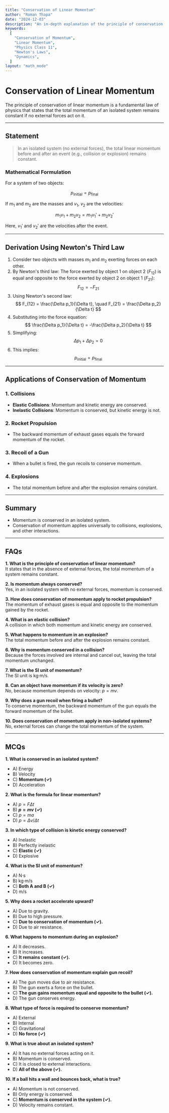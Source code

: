 ```yaml
---
title: "Conservation of Linear Momentum" 
author: "Roman Thapa" 
date: "2024-12-03"
description: "An in-depth explanation of the principle of conservation of linear momentum, its derivation, and applications." 
keywords:
  [
    "Conservation of Momentum",
    "Linear Momentum",
    "Physics Class 11",
    "Newton's Laws",
    "Dynamics",
  ]
layout: "math_mode"
---
```


# Conservation of Linear Momentum

The principle of conservation of linear momentum is a fundamental law of physics that states that the total momentum of an isolated system remains constant if no external forces act on it.

---

## Statement

> In an isolated system (no external forces), the total linear momentum before and after an event (e.g., collision or explosion) remains constant.

### Mathematical Formulation

For a system of two objects:

$$
p_{\text{initial}} = p_{\text{final}}
$$

If $m_1$ and $m_2$ are the masses and $v_1$, $v_2$ are the velocities:

$$
m_1 v_1 + m_2 v_2 = m_1 v_1' + m_2 v_2'
$$

Here, $v_1'$ and $v_2'$ are the velocities after the event.

---

## Derivation Using Newton's Third Law

1. Consider two objects with masses $m_1$ and $m_2$ exerting forces on each other.
2. By Newton's third law: The force exerted by object 1 on object 2 ($F_{12}$) is equal and opposite to the force exerted by object 2 on object 1 ($F_{21}$):
   $$ 
   F_{12} = -F_{21} 
   $$
3. Using Newton's second law:
   $$
   F_{12} = \frac{\Delta p_1}{\Delta t}, \quad F_{21} = \frac{\Delta p_2}{\Delta t}
   $$
4. Substituting into the force equation:
   $$
   \frac{\Delta p_1}{\Delta t} = -\frac{\Delta p_2}{\Delta t}
   $$
5. Simplifying:
   $$
   \Delta p_1 + \Delta p_2 = 0
   $$
6. This implies:
   $$
   p_{\text{initial}} = p_{\text{final}}
   $$

---

## Applications of Conservation of Momentum

### 1. **Collisions**
   - **Elastic Collisions**: Momentum and kinetic energy are conserved.
   - **Inelastic Collisions**: Momentum is conserved, but kinetic energy is not.

### 2. **Rocket Propulsion**
   - The backward momentum of exhaust gases equals the forward momentum of the rocket.

### 3. **Recoil of a Gun**
   - When a bullet is fired, the gun recoils to conserve momentum.

### 4. **Explosions**
   - The total momentum before and after the explosion remains constant.

---

## Summary

- Momentum is conserved in an isolated system.
- Conservation of momentum applies universally to collisions, explosions, and other interactions.

---

## FAQs

**1. What is the principle of conservation of linear momentum?**  
It states that in the absence of external forces, the total momentum of a system remains constant.

**2. Is momentum always conserved?**  
Yes, in an isolated system with no external forces, momentum is conserved.

**3. How does conservation of momentum apply to rocket propulsion?**  
The momentum of exhaust gases is equal and opposite to the momentum gained by the rocket.

**4. What is an elastic collision?**  
A collision in which both momentum and kinetic energy are conserved.

**5. What happens to momentum in an explosion?**  
The total momentum before and after the explosion remains constant.

**6. Why is momentum conserved in a collision?**  
Because the forces involved are internal and cancel out, leaving the total momentum unchanged.

**7. What is the SI unit of momentum?**  
The SI unit is $\text{kg·m/s}$.

**8. Can an object have momentum if its velocity is zero?**  
No, because momentum depends on velocity: $p = mv$.

**9. Why does a gun recoil when firing a bullet?**  
To conserve momentum, the backward momentum of the gun equals the forward momentum of the bullet.

**10. Does conservation of momentum apply in non-isolated systems?**  
No, external forces can change the total momentum of the system.

---

## MCQs

**1. What is conserved in an isolated system?**  
- A) Energy  
- B) Velocity  
- C) **Momentum (✓)**  
- D) Acceleration  

**2. What is the formula for linear momentum?**  
- A) $p = F \Delta t$  
- B) **$p = mv$ (✓)**  
- C) $p = ma$  
- D) $p = \Delta v / \Delta t$  

**3. In which type of collision is kinetic energy conserved?**  
- A) Inelastic  
- B) Perfectly inelastic  
- C) **Elastic (✓)**  
- D) Explosive  

**4. What is the SI unit of momentum?**  
- A) $\text{N·s}$  
- B) $\text{kg·m/s}$  
- C) **Both A and B (✓)**  
- D) $\text{m/s}$  

**5. Why does a rocket accelerate upward?**  
- A) Due to gravity.  
- B) Due to high pressure.  
- C) **Due to conservation of momentum (✓).**  
- D) Due to air resistance.  

**6. What happens to momentum during an explosion?**  
- A) It decreases.  
- B) It increases.  
- C) **It remains constant (✓).**  
- D) It becomes zero.  

**7. How does conservation of momentum explain gun recoil?**  
- A) The gun moves due to air resistance.  
- B) The gun exerts a force on the bullet.  
- C) **The gun gains momentum equal and opposite to the bullet (✓).**  
- D) The gun conserves energy.  

**8. What type of force is required to conserve momentum?**  
- A) External  
- B) Internal  
- C) Gravitational  
- D) **No force (✓)**  

**9. What is true about an isolated system?**  
- A) It has no external forces acting on it.  
- B) Momentum is conserved.  
- C) It is closed to external interactions.  
- D) **All of the above (✓).**  

**10. If a ball hits a wall and bounces back, what is true?**  
- A) Momentum is not conserved.  
- B) Only energy is conserved.  
- C) **Momentum is conserved in the system (✓).**  
- D) Velocity remains constant.  
